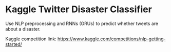 # Kaggle Twitter Disaster Classifier

Use NLP preprocessing and RNNs (GRUs) to predict whether tweets are about a disaster.

Kaggle competition link: https://www.kaggle.com/competitions/nlp-getting-started/
